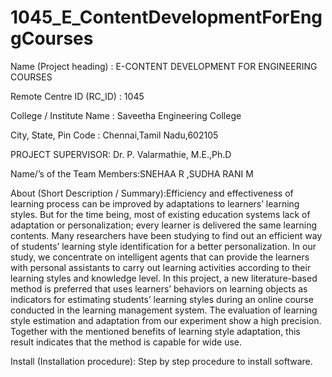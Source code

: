 # 1045_E_ContentDevelopmentForEnggCourses
Name (Project heading) : E-CONTENT DEVELOPMENT FOR ENGINEERING COURSES

Remote Centre ID (RC_ID) : 1045

College / Institute Name : Saveetha Engineering College

City, State, Pin Code : Chennai,Tamil Nadu,602105

PROJECT SUPERVISOR: Dr. P. Valarmathie, M.E.,Ph.D                                                                                                  

Name/’s of the Team Members:SNEHAA R ,SUDHA RANI M

About (Short Description / Summary):Efficiency and effectiveness of learning process can be improved by adaptations to learners’ learning styles. But for the time being, most of existing education systems lack of adaptation or personalization; every learner is delivered the same learning contents. Many researchers have been studying to find out an efficient way of students’ learning style identification for a better personalization. In our study, we concentrate on intelligent agents that can provide the learners with personal assistants to carry out learning activities according to their learning styles and knowledge level. In this project, a new literature-based method is preferred that uses learners’ behaviors on learning objects as indicators for estimating students’ learning styles during an online course conducted in the learning management system. The evaluation of learning style estimation and adaptation from our experiment show a high precision. Together with the mentioned benefits of learning style adaptation, this result indicates that the method is capable for wide use.

Install (Installation procedure): Step by step procedure to install software.
